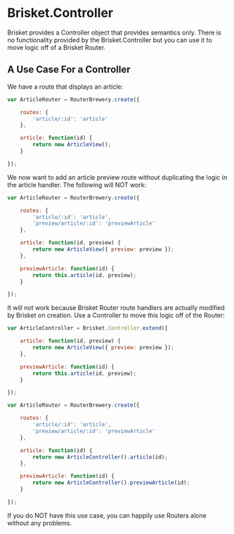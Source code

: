 Brisket.Controller
================

Brisket provides a Controller object that provides semantics only. There is no functionality provided by the Brisket.Controller but you can use it to move logic off of a Brisket Router.

## A Use Case For a Controller
We have a route that displays an article:

```js
var ArticleRouter = RouterBrewery.create({

    routes: {
        'article/:id': 'article'
    },

    article: function(id) {
        return new ArticleView();
    }

});
```

We now want to add an article preview route without duplicating the logic in the article handler. The following will NOT work:


```js
var ArticleRouter = RouterBrewery.create({

    routes: {
        'article/:id': 'article',
        'preview/article/:id': 'previewArticle'
    },

    article: function(id, preview) {
        return new ArticleView({ preview: preview });
    },

    previewArticle: function(id) {
        return this.article(id, preview);
    }

});
```

It will not work because Brisket Router route handlers are actually modified by Brisket on creation. Use a Controller to move this logic off of the Router:

```js
var ArticleController = Brisket.Controller.extend({

    article: function(id, preview) {
        return new ArticleView({ preview: preview });
    },

    previewArticle: function(id) {
        return this.article(id, preview);
    }

});

var ArticleRouter = RouterBrewery.create({

    routes: {
        'article/:id': 'article',
        'preview/article/:id': 'previewArticle'
    },

    article: function(id) {
        return new ArticleController().article(id);
    },

    previewArticle: function(id) {
        return new ArticleController().previewArticle(id);
    }

});
```

If you do NOT have this use case, you can happily use Routers alone without any problems.
